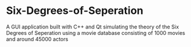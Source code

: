 # Six-Degrees-of-Seperation
A GUI application built with C++ and Qt simulating the theory of the Six Degrees of Seperation using a movie database consisting of 1000 movies and around 45000 actors
